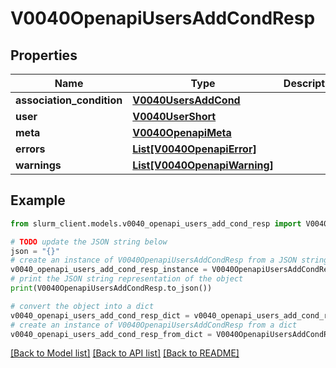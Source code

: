 # V0040OpenapiUsersAddCondResp


## Properties

Name | Type | Description | Notes
------------ | ------------- | ------------- | -------------
**association_condition** | [**V0040UsersAddCond**](V0040UsersAddCond.md) |  | 
**user** | [**V0040UserShort**](V0040UserShort.md) |  | 
**meta** | [**V0040OpenapiMeta**](V0040OpenapiMeta.md) |  | [optional] 
**errors** | [**List[V0040OpenapiError]**](V0040OpenapiError.md) |  | [optional] 
**warnings** | [**List[V0040OpenapiWarning]**](V0040OpenapiWarning.md) |  | [optional] 

## Example

```python
from slurm_client.models.v0040_openapi_users_add_cond_resp import V0040OpenapiUsersAddCondResp

# TODO update the JSON string below
json = "{}"
# create an instance of V0040OpenapiUsersAddCondResp from a JSON string
v0040_openapi_users_add_cond_resp_instance = V0040OpenapiUsersAddCondResp.from_json(json)
# print the JSON string representation of the object
print(V0040OpenapiUsersAddCondResp.to_json())

# convert the object into a dict
v0040_openapi_users_add_cond_resp_dict = v0040_openapi_users_add_cond_resp_instance.to_dict()
# create an instance of V0040OpenapiUsersAddCondResp from a dict
v0040_openapi_users_add_cond_resp_from_dict = V0040OpenapiUsersAddCondResp.from_dict(v0040_openapi_users_add_cond_resp_dict)
```
[[Back to Model list]](../README.md#documentation-for-models) [[Back to API list]](../README.md#documentation-for-api-endpoints) [[Back to README]](../README.md)


